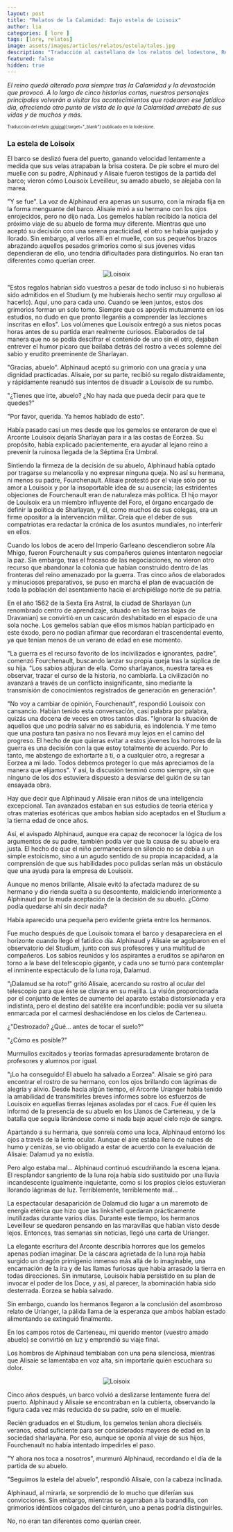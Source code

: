 ```yaml
---
layout: post
title: "Relatos de la Calamidad: Bajo estela de Loisoix"
author: lia
categories: [ lore ]
tags: [lore, relatos]
image: assets/images/articles/relatos/estela/tales.jpg
description: "Traducción al castellano de los relatos del lodestone, Relatos de la Calamidad: La estela de Loisoix"
featured: false
hidden: true
---
```


*El reino quedó alterado para siempre tras la Calamidad y la devastación que provocó. A lo largo de cinco historias cortas, nuestros personajes principales volverán a visitar los acontecimientos que rodearon ese fatídico día, ofreciendo otro punto de vista de lo que la Calamidad arrebató de sus vidas y de muchos y más.*

<sub><sup>Traducción del relato [original](https://www.finalfantasyxiv.com/anniversary/na/detail/memoir_5.html?rgn=na&lng=en){:target="_blank"} publicado en la lodestone.</sup></sub>

### La estela de Loisoix

El barco se deslizó fuera del puerto, ganando velocidad lentamente a medida que sus velas atrapaban la brisa costera. De pie sobre el muro del muelle con su padre, Alphinaud y Alisaie fueron testigos de la partida del barco; vieron cómo Louisoix Leveilleur, su amado abuelo, se alejaba con la marea.

"Y se fue". La voz de Alphinaud era apenas un susurro, con la mirada fija en la forma menguante del barco. Alisaie miró a su hermano con los ojos enrojecidos, pero no dijo nada.
Los gemelos habían recibido la noticia del próximo viaje de su abuelo de forma muy diferente. Mientras que uno aceptó su decisión con una serena practicidad, el otro se había quejado y llorado. Sin embargo, al verlos allí en el muelle, con sus pequeños brazos abrazando aquellos pesados grimorios como si sus jóvenes vidas dependieran de ello, uno tendría dificultades para distinguirlos.
No eran tan diferentes como querían creer.

<p align="center"><img src="{{ site.baseurl }}/assets/images/articles/relatos/estela/5_ss_1.jpg" alt="Loisoix"/></p>

"Estos regalos habrían sido vuestros a pesar de todo incluso si no hubierais sido admitidos en el Studium (y me hubierais hecho sentir muy orgulloso al hacerlo). Aquí, uno para cada uno. Cuando se leen juntos, estos dos grimorios forman un solo tomo. Siempre que os apoyéis mutuamente en los estudios, no dudo en que pronto llegaréis a comprender las lecciones inscritas en ellos". Los volúmenes que Louisoix entregó a sus nietos pocas horas antes de su partida eran realmente curiosos. Elaborados de tal manera que no se podía descifrar el contenido de uno sin el otro, dejaban entrever el humor pícaro que bailaba detrás del rostro a veces solemne del sabio y erudito preeminente de Sharlayan.

"Gracias, abuelo". Alphinaud aceptó su grimorio con una gracia y una dignidad practicadas. Alisaie, por su parte, recibió su regalo distraídamente, y rápidamente reanudó sus intentos de disuadir a Louisoix de su rumbo.

"¿Tienes que irte, abuelo? ¿No hay nada que pueda decir para que te quedes?"

"Por favor, querida. Ya hemos hablado de esto".

Había pasado casi un mes desde que los gemelos se enteraron de que el Arconte Louisoix dejaría Sharlayan para ir a las costas de Eorzea. Su propósito, había explicado pacientemente, era ayudar al lejano reino a prevenir la ruinosa llegada de la Séptima Era Umbral.

Sintiendo la firmeza de la decisión de su abuelo, Alphinaud había optado por tragarse su melancolía y no expresar ninguna queja. No así su hermana, ni menos su padre, Fourchenault. Alisaie protestó por el viaje sólo por su amor a Louisoix y por la insoportable idea de su ausencia; las estridentes objeciones de Fourchenault eran de naturaleza más política. El hijo mayor de Louisoix era un miembro influyente del Foro, el órgano encargado de definir la política de Sharlayan, y él, como muchos de sus colegas, era un firme opositor a la intervención militar. Creía que el deber de sus compatriotas era redactar la crónica de los asuntos mundiales, no interferir en ellos.

Cuando los lobos de acero del Imperio Garleano descendieron sobre Ala Mhigo, fueron Fourchenault y sus compañeros quienes intentaron negociar la paz. Sin embargo, tras el fracaso de las negociaciones, no vieron otro recurso que abandonar la colonia que habían construido dentro de las fronteras del reino amenazado por la guerra. Tras cinco años de elaborados y minuciosos preparativos, se puso en marcha el plan de evacuación de toda la población del asentamiento hacia el archipiélago norte de su patria.

En el año 1562 de la Sexta Era Astral, la ciudad de Sharlayan (un renombrado centro de aprendizaje, situado en las tierras bajas de Dravanian) se convirtió en un cascarón deshabitado en el espacio de una sola noche. Los gemelos sabían que ellos mismos habían participado en este éxodo, pero no podían afirmar que recordaran el trascendental evento, ya que tenían menos de un verano de edad en ese momento.

"La guerra es el recurso favorito de los incivilizados e ignorantes, padre", comenzó Fourchenault, buscando lanzar su propia queja tras la súplica de su hija. "Los sabios abjuran de ella. Como sharlayanos, nuestra tarea es observar, trazar el curso de la historia, no cambiarla. La civilización no avanzará a través de un conflicto insignificante, sino mediante la transmisión de conocimientos registrados de generación en generación".

"No voy a cambiar de opinión, Fourchenault", respondió Louisoix con cansancio. Habían tenido esta conversación, casi palabra por palabra, quizás una docena de veces en otros tantos días. "Ignorar la situación de aquellos que uno podría salvar no es sabiduría, es indolencia. Y me temo que una postura tan pasiva no nos llevará muy lejos en el camino del progreso. El hecho de que quieras evitar a estos jóvenes los horrores de la guerra es una decisión con la que estoy totalmente de acuerdo. Por lo tanto, me abstengo de exhortarte a ti, o a cualquier otro, a regresar a Eorzea a mi lado. Todos debemos proteger lo que más apreciamos de la manera que elijamos". Y así, la discusión terminó como siempre, sin que ninguno de los dos estuviera dispuesto a desviarse del guión de su tan ensayada obra.

Hay que decir que Alphinaud y Alisaie eran niños de una inteligencia excepcional. Tan avanzados estaban en sus estudios de teoría etérica y otras materias esotéricas que ambos habían sido aceptados en el Studium a la tierna edad de once años.

Así, el avispado Alphinaud, aunque era capaz de reconocer la lógica de los argumentos de su padre, también podía ver que la causa de su abuelo era justa. El hecho de que el niño permaneciera en silencio no se debía a un simple estoicismo, sino a un agudo sentido de su propia incapacidad, a la comprensión de que sus habilidades poco pulidas serían más un obstáculo que una ayuda para la empresa de Louisoix.

Aunque no menos brillante, Alisaie evitó la afectada madurez de su hermano y dio rienda suelta a su descontento, maldiciendo interiormente a Alphinaud por la muda aceptación de la decisión de su abuelo. ¿Cómo podía quedarse ahí sin decir nada?

Había aparecido una pequeña pero evidente grieta entre los hermanos.

Fue mucho después de que Louisoix tomara el barco y desapareciera en el horizonte cuando llegó el fatídico día. Alphinaud y Alisaie se agolparon en el observatorio del Studium, junto con sus profesores y una multitud de compañeros. Los sabios reunidos y los aspirantes a eruditos se apiñaron en torno a la base del telescopio gigante, y cada uno se turnó para contemplar el inminente espectáculo de la luna roja, Dalamud.

"¡Dalamud se ha roto!" gritó Alisaie, acercando su rostro al ocular del telescopio para que éste se clavara en su mejilla. La visión proporcionada por el conjunto de lentes de aumento del aparato estaba distorsionada y era indistinta, pero el destino del satélite era inconfundible: podía ver su silueta enmarcada por el carmesí deshaciéndose en los cielos de Carteneau.

¿"Destrozado? ¿Qué... antes de tocar el suelo?"

"¿Cómo es posible?"

Murmullos excitados y teorías formadas apresuradamente brotaron de profesores y alumnos por igual.

"¡Lo ha conseguido! El abuelo ha salvado a Eorzea". Alisaie se giró para encontrar el rostro de su hermano, con los ojos brillando con lágrimas de alegría y alivio. Desde hacía algún tiempo, el Arconte Urianger había tenido la amabilidad de transmitirles breves informes sobre los esfuerzos de Louisoix en aquellas tierras lejanas asoladas por el caos. Fue él quien les informó de la presencia de su abuelo en los Llanos de Carteneau, y de la batalla que seguía librándose como si nada bajo aquel cielo rojo de sangre.

Apartando a su hermana, que sonreía como una loca, Alphinaud entornó los ojos a través de la lente ocular. Aunque el aire estaba lleno de nubes de humo y cenizas, se vio obligado a estar de acuerdo con la evaluación de Alisaie: Dalamud ya no existía.

Pero algo estaba mal... Alphinaud continuó escudriñando la escena lejana. El resplandor sangriento de la luna roja había sido sustituido por una lluvia incandescente igualmente inquietante, como si los propios cielos estuvieran llorando lágrimas de luz. Terriblemente, terriblemente mal...


La espectacular desaparición de Dalamud dio lugar a un maremoto de energía etérica que hizo que las linkshell quedaran prácticamente inutilizadas durante varios días. Durante este tiempo, los hermanos Leveilleur se quedaron pensando en las maravillas que habían visto desde lejos. Entonces, tras semanas sin noticias, llegó una carta de Urianger.

La elegante escritura del Arconte describía horrores que los gemelos apenas podían imaginar. De la cáscara agrietada de la luna roja había surgido un dragón primigenio inmenso más allá de lo imaginable, una encarnación de la ira y de las llamas furiosas que había arrasado la tierra en todas direcciones. Sin inmutarse, Louisoix había persistido en su plan de invocar el poder de los Doce, y así, al parecer, la abominación había sido desterrada. Eorzea se había salvado.

Sin embargo, cuando los hermanos llegaron a la conclusión del asombroso relato de Urianger, la pálida llama de la esperanza que ambos habían estado alimentando se extinguió finalmente.

En los campos rotos de Carteneau, mi querido mentor (vuestro amado abuelo) se convirtió en luz y emprendió su viaje final.

Los hombros de Alphinaud temblaban con una pena silenciosa, mientras que Alisaie se lamentaba en voz alta, sin importarle quién escuchara su dolor.

<p align="center"><img src="{{ site.baseurl }}/assets/images/articles/relatos/estela/5_ss_2.jpg" alt="Loisoix"/></p>

Cinco años después, un barco volvió a deslizarse lentamente fuera del puerto. Alphinaud y Alisaie se encontraban en la cubierta, observando la figura cada vez más reducida de su padre, solo en el muelle.

Recién graduados en el Studium, los gemelos tenían ahora dieciséis veranos, edad suficiente para ser considerados mayores de edad en la sociedad sharlayana. Por eso, aunque se oponía al viaje de sus hijos, Fourchenault no había intentado impedirles el paso.

"Y ahora nos toca a nosotros", murmuró Alphinaud, recordando el día de la partida de su abuelo.

"Seguimos la estela del abuelo", respondió Alisaie, con la cabeza inclinada.

Alphinaud, al mirarla, se sorprendió de lo mucho que diferían sus convicciones. Sin embargo, mientras se agarraban a la barandilla, con grimorios idénticos colgados del cinturón, uno a penas podría distinguirles.

No, no eran tan diferentes como querían creer.


